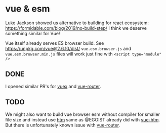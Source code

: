 # vue & esm

Luke Jackson showed us alternative to building for react ecosystem: https://formidable.com/blog/2019/no-build-step/
I think we deserve something similar for Vue!

Vue itself already serves ES browser build. See https://unpkg.com/vue@2.6.10/dist/
`vue.esm.browser.js` and `vue.esm.browser.min.js` files will work just fine with `<script type="module" />`

## DONE

I opened similar PR's for [vuex](https://github.com/vuejs/vuex/pull/1533) and [vue-router](https://github.com/vuejs/vue-router/pull/2705).

## TODO

We might also want to build vue browser esm without compiler for smaller file size and instead use [htm](https://github.com/developit/htm) 
same as @EGOIST already did with [vue-htm](https://github.com/egoist/vue-html). But there is unfortunately known issue 
with [vue-router](https://github.com/egoist/vue-html/issues/3).
